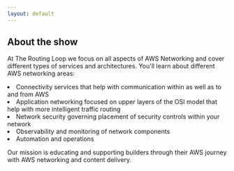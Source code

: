 ```yaml
---
layout: default
---
```


<div class="row">
  <div class="col-md-4444 mb-5">
    <h2>About the show</h2>
    <p>
      At The Routing Loop we focus on all aspects of AWS Networking and cover different types of services and architectures.
      You'll learn about different AWS networking areas:
      <li> Connectivity services that help with communication within as well as to and from AWS </li>
      <li> Application networking focused on upper layers of the OSI model that help with more intelligent traffic routing </li>
      <li> Network security governing placement of security controls within your network </li>
      <li> Observability and monitoring of network components </li>
      <li> Automation and operations </li>  
    </p>    
    <p>
      Our mission is educating and supporting builders through their AWS journey with AWS networking and content delivery.
    </p>
  </div>
</div>


